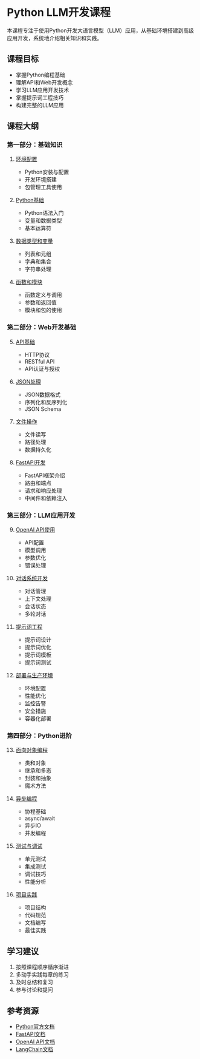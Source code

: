 # Python LLM开发课程

本课程专注于使用Python开发大语言模型（LLM）应用，从基础环境搭建到高级应用开发，系统地介绍相关知识和实践。

## 课程目标

- 掌握Python编程基础
- 理解API和Web开发概念
- 学习LLM应用开发技术
- 掌握提示词工程技巧
- 构建完整的LLM应用

## 课程大纲

### 第一部分：基础知识

1. [环境配置](./01-environment-setup/README.md)
   - Python安装与配置
   - 开发环境搭建
   - 包管理工具使用

2. [Python基础](./02-python-basics/README.md)
   - Python语法入门
   - 变量和数据类型
   - 基本运算符

3. [数据类型和变量](./03-data-types/README.md)
   - 列表和元组
   - 字典和集合
   - 字符串处理

4. [函数和模块](./04-functions/README.md)
   - 函数定义与调用
   - 参数和返回值
   - 模块和包的使用

### 第二部分：Web开发基础

5. [API基础](./05-api-basics/README.md)
   - HTTP协议
   - RESTful API
   - API认证与授权

6. [JSON处理](./06-json-handling/README.md)
   - JSON数据格式
   - 序列化和反序列化
   - JSON Schema

7. [文件操作](./07-file-operations/README.md)
   - 文件读写
   - 路径处理
   - 数据持久化

8. [FastAPI开发](./08-web-basics/README.md)
   - FastAPI框架介绍
   - 路由和端点
   - 请求和响应处理
   - 中间件和依赖注入

### 第三部分：LLM应用开发

9. [OpenAI API使用](./09-openai-basics/README.md)
   - API配置
   - 模型调用
   - 参数优化
   - 错误处理

10. [对话系统开发](./10-dialogue-systems/README.md)
    - 对话管理
    - 上下文处理
    - 会话状态
    - 多轮对话

11. [提示词工程](./11-prompt-engineering/README.md)
    - 提示词设计
    - 提示词优化
    - 提示词模板
    - 提示词测试

12. [部署与生产环境](./12-deployment/README.md)
    - 环境配置
    - 性能优化
    - 监控告警
    - 安全措施
    - 容器化部署

### 第四部分：Python进阶

13. [面向对象编程](./13-oop/README.md)
    - 类和对象
    - 继承和多态
    - 封装和抽象
    - 魔术方法

14. [异步编程](./14-async/README.md)
    - 协程基础
    - async/await
    - 异步IO
    - 并发编程

15. [测试与调试](./15-testing/README.md)
    - 单元测试
    - 集成测试
    - 调试技巧
    - 性能分析

16. [项目实践](./16-project/README.md)
    - 项目结构
    - 代码规范
    - 文档编写
    - 最佳实践

## 学习建议

1. 按照课程顺序循序渐进
2. 多动手实践每章的练习
3. 及时总结和复习
4. 参与讨论和提问

## 参考资源

- [Python官方文档](https://docs.python.org/)
- [FastAPI文档](https://fastapi.tiangolo.com/)
- [OpenAI API文档](https://platform.openai.com/docs/)
- [LangChain文档](https://python.langchain.com/)
